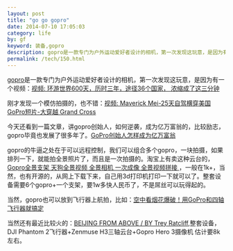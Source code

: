 ```yaml
---
layout: post
title: "go go gopro"
date: 2014-07-10 17:05:03
category: life
by: gf
keyword: 装备,gopro
description: gopro是一款专门为户外运动爱好者设计的相机，第一次发现这玩意，是因为有一个视频：视频:环游世界600天，历时三年，途径36个国家，浓缩成了这三分钟刚才发现一个模仿拍摄的，也不错：视
permalink: /tech/150.html
---
```

[gopro][]是一款专门为户外运动爱好者设计的相机，第一次发现这玩意，是因为有一个视频：[视频: 环游世界600天，历时三年，途径36个国家， 浓缩成了这三分钟][_600_36_]

刚才发现一个模仿拍摄的，也不错：[视频: Maverick Mei-25天自驾横穿美国GoPro短片-大穿越 Grand Cross][Maverick Mei-25_GoPro_-_ Grand Cross]

今天还看到一篇文章，讲gopro创始人，如何逆袭，成为亿万富翁的，比较励志，gopro毕竟也发展了很多年了。[GoPro创始人怎样成为亿万富翁][GoPro]

gopro的牛逼之处在于可以远程控制，我们可以组合多个gopro，一块拍摄，如果排列一下，就能拍全景照片了，而且是一次拍摄的。淘宝上有卖这种云台的，[ Gopro全景支架 天狗全景视频 全景相机 一次成像 全景视频拼接 ][Gopro_ _ _ _ _]，一般在1k+，当然，也有开源的，从网上下载下来，自己用3d打印机打印一下就可以了。整套设备需要6个gopro+一个支架，要1w多快人民币了，不是屌丝可以玩得起的。

当然，gopro也可以放到飞行器上航拍，比如：[空中看烟花爆破！用GoPro和四轴飞行器就搞定][GoPro 1]

当然还有最近比较火的：[BEIJING FROM ABOVE / BY Trey Ratcliff][BEIJING FROM ABOVE _ BY Trey Ratcliff],整套设备，DJI Phantom 2飞行器+Zenmuse H3三轴云台+Gopro Hero 3摄像机 估计要8k左右。


[gopro]: http://www.gfzj.us/www.gopro.com/
[_600_36_]: http://v.youku.com/v_show/id_XNzI5NTIwNzYw.html
[Maverick Mei-25_GoPro_-_ Grand Cross]: http://v.youku.com/v_show/id_XNzM4Mjk0NjQ4.html
[GoPro]: http://www.startos.com/soft/news/observed/2014070749499.html
[Gopro_ _ _ _ _]: http://item.taobao.com/item.htm?id=36851550431
[GoPro 1]: http://digi.tech.qq.com/a/20140709/007940.htm
[BEIJING FROM ABOVE _ BY Trey Ratcliff]: http://v.qq.com/page/g/y/k/g0131kq0oyk.html
